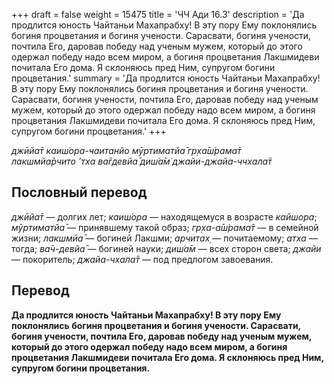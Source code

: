 +++
draft = false
weight = 15475
title = 'ЧЧ Ади 16.3'
description = 'Да продлится юность Чайтаньи Махапрабху! В эту пору Ему поклонялись богиня процветания и богиня учености. Сарасвати, богиня учености, почтила Его, даровав победу над ученым мужем, который до этого одержал победу надо всем миром, а богиня процветания Лакшмидеви почитала Его дома. Я склоняюсь пред Ним, супругом богини процветания.'
summary = 'Да продлится юность Чайтаньи Махапрабху! В эту пору Ему поклонялись богиня процветания и богиня учености. Сарасвати, богиня учености, почтила Его, даровав победу над ученым мужем, который до этого одержал победу надо всем миром, а богиня процветания Лакшмидеви почитала Его дома. Я склоняюсь пред Ним, супругом богини процветания.'
+++

_джӣйа̄т каиш́ора-чаитанйо мӯртиматйа̄ гр̣ха̄ш́рама̄т  
лакшмйа̄рчито ’тха ва̄гдевйа̄ диш́а̄м̇ джайи-джайа-ччхала̄т_

## Пословный перевод

_джӣйа̄т_ — долгих лет; _каиш́ора_ — находящемуся в возрасте _кайшора_; _мӯртиматйа̄_ — принявшему такой образ; _гр̣ха_\-_а̄ш́рама̄т_ — в семейной жизни; _лакшмйа̄_ — богиней Лакшми; _арчитах̣_ — почитаемому; _атха_ — тогда; _ва̄ч_\-_девйа̄_ — богиней науки; _диш́а̄м_ — всех сторон света; _джайи_ — покоритель; _джайа_\-_чхала̄т_ — под предлогом завоевания.

## Перевод

**Да продлится юность Чайтаньи Махапрабху! В эту пору Ему поклонялись богиня процветания и богиня учености. Сарасвати, богиня учености, почтила Его, даровав победу над ученым мужем, который до этого одержал победу надо всем миром, а богиня процветания Лакшмидеви почитала Его дома. Я склоняюсь пред Ним, супругом богини процветания.**
